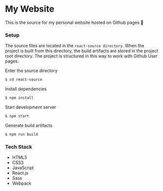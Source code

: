 # My Website
This is the source for my personal website hosted on Github pages :metal:

### Setup
The source files are located in the ```react-source directory```. When the project is built from this directory, the build artifacts are stored in the project root directory. The project is structured in this way to work with Github User pages.

Enter the source directory
```sh
$ cd react-source
```

Install dependencies
```sh
$ npm install
```

Start development server
```sh
$ npm start
```

Generate build artifacts
```sh
$ npm run build
```

### Tech Stack
  - HTML5
  - CSS3
  - JavaScript
  - React.js
  - Sass
  - Webpack
